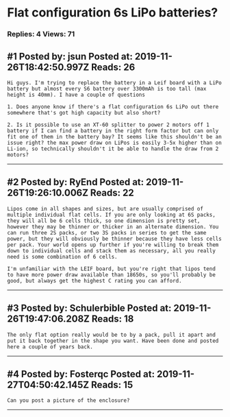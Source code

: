 # Flat configuration 6s LiPo batteries?

### Replies: 4 Views: 71

## \#1 Posted by: jsun Posted at: 2019-11-26T18:42:50.997Z Reads: 26

```
Hi guys. I'm trying to replace the battery in a Leif board with a LiPo battery but almost every S6 battery over 3300mAh is too tall (max height is 40mm). I have a couple of questions

1. Does anyone know if there's a flat configuration 6s LiPo out there somewhere that's got high capacity but also short?

2. Is it possible to use an XT-60 splitter to power 2 motors off 1 battery if I can find a battery in the right form factor but can only fit one of them in the battery bay? It seems like this shouldn't be an issue right? the max power draw on LiPos is easily 3-5x higher than on Li-ion, so technically shouldn't it be able to handle the draw from 2 motors?
```

---
## \#2 Posted by: RyEnd Posted at: 2019-11-26T19:26:10.006Z Reads: 22

```
Lipos come in all shapes and sizes, but are usually comprised of multiple individual flat cells. If you are only looking at 6S packs, they will all be 6 cells thick, so one dimension is pretty set, however they may be thinner or thicker in an alternate dimension. You can run three 2S packs, or two 3S packs in series to get the same power, but they will obviously be thinner because they have less cells per pack. Your world opens up further if you're willing to break them down to individual cells and stack them as necessary, all you really need is some combination of 6 cells.

I'm unfamiliar with the LEIF board, but you're right that lipos tend to have more power draw available than 18650s, so you'll probably be good, but always get the highest C rating you can afford.
```

---
## \#3 Posted by: Schulerbible Posted at: 2019-11-26T19:47:06.208Z Reads: 18

```
The only flat option really would be to by a pack, pull it apart and put it back together in the shape you want. Have been done and posted here a couple of years back.
```

---
## \#4 Posted by: Fosterqc Posted at: 2019-11-27T04:50:42.145Z Reads: 15

```
Can you post a picture of the enclosure?
```

---
